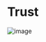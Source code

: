 # Trust

![image](https://github.com/Xintong1122/Trust/blob/main/sportlight/Ethereum%20Transaction%20Volume.png)
